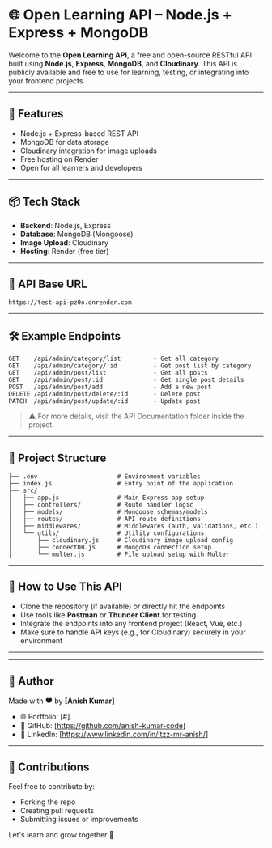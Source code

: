 # 🌐 Open Learning API – Node.js + Express + MongoDB

Welcome to the **Open Learning API**, a free and open-source RESTful API built using **Node.js**, **Express**, **MongoDB**, and **Cloudinary**. This API is publicly available and free to use for learning, testing, or integrating into your frontend projects.

---

## 🚀 Features

- Node.js + Express-based REST API
- MongoDB for data storage
- Cloudinary integration for image uploads
- Free hosting on Render
- Open for all learners and developers

---

## 📦 Tech Stack

- **Backend**: Node.js, Express
- **Database**: MongoDB (Mongoose)
- **Image Upload**: Cloudinary
- **Hosting**: Render (free tier)

---

## 🔗 API Base URL

```
https://test-api-pz0o.onrender.com
```

---

## 🛠️ Example Endpoints

```http
GET    /api/admin/category/list         - Get all category
GET    /api/admin/category/:id          - Get post list by category
GET    /api/admin/post/list             - Get all posts
GET    /api/admin/post/:id              - Get single post details
POST   /api/admin/post/add              - Add a new post
DELETE /api/admin/post/delete/:id       - Delete post
PATCH  /api/admin/post/update/:id       - Update post
```

> ⚠️ For more details, visit the API Documentation folder inside the project.

---

## 📁 Project Structure

```
├── .env                      # Environment variables
├── index.js                  # Entry point of the application
├── src/
│   ├── app.js                # Main Express app setup
│   ├── controllers/          # Route handler logic
│   ├── models/               # Mongoose schemas/models
│   ├── routes/               # API route definitions
│   ├── middlewares/          # Middlewares (auth, validations, etc.)
│   └── utils/                # Utility configurations
│       ├── cloudinary.js     # Cloudinary image upload config
│       ├── connectDB.js      # MongoDB connection setup
│       └── multer.js         # File upload setup with Multer
```

---

## 📌 How to Use This API

- Clone the repository (if available) or directly hit the endpoints
- Use tools like **Postman** or **Thunder Client** for testing
- Integrate the endpoints into any frontend project (React, Vue, etc.)
- Make sure to handle API keys (e.g., for Cloudinary) securely in your environment

---

---

## 🙌 Author

Made with ❤️ by **[Anish Kumar]**

- 🌐 Portfolio: [#]
- 🐙 GitHub: [https://github.com/anish-kumar-code]
- 💼 LinkedIn: [https://www.linkedin.com/in/itzz-mr-anish/]

---

## 🤝 Contributions

Feel free to contribute by:
- Forking the repo
- Creating pull requests
- Submitting issues or improvements

Let's learn and grow together 🚀
